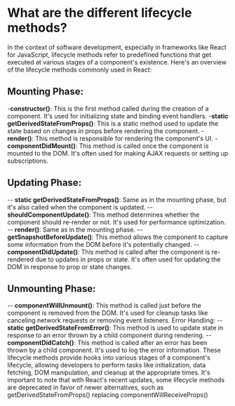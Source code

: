 # What are the different lifecycle methods?
In the context of software development, especially in frameworks like React for JavaScript, lifecycle methods refer to predefined functions that get executed at various stages of a component's existence. Here's an overview of the lifecycle methods commonly used in React:

## Mounting Phase:
-**constructor()**: This is the first method called during the creation of a component. It's used for initializing state and binding event handlers.
-**static getDerivedStateFromProps()**: This is a static method used to update the state based on changes in props before rendering the component.
-**render()**: This method is responsible for rendering the component's UI.
-**componentDidMount()**: This method is called once the component is mounted to the DOM. It's often used for making AJAX requests or setting up subscriptions.
## Updating Phase:
 -- **static getDerivedStateFromProps()**: Same as in the mounting phase, but it's also called when the component is updated.
 -- **shouldComponentUpdate()**: This method determines whether the component should re-render or not. It's used for performance optimization.
 -- **render()**: Same as in the mounting phase.
 -- **getSnapshotBeforeUpdate()**: This method allows the component to capture some information from the DOM before it's potentially changed.
 -- **componentDidUpdate()**: This method is called after the component is re-rendered due to updates in props or state. It's often used for updating the DOM in response to prop or state changes.
## Unmounting Phase:
 -- **componentWillUnmount()**: This method is called just before the component is removed from the DOM. It's used for cleanup tasks like canceling network requests or removing event listeners.
Error Handling:
 -- **static getDerivedStateFromError()**: This method is used to update state in response to an error thrown by a child component during rendering.
-- **componentDidCatch()**: This method is called after an error has been thrown by a child component. It's used to log the error information.
These lifecycle methods provide hooks into various stages of a component's lifecycle, allowing developers to perform tasks like initialization, data fetching, DOM manipulation, and cleanup at the appropriate times. It's important to note that with React's recent updates, some lifecycle methods are deprecated in favor of newer alternatives, such as getDerivedStateFromProps() replacing componentWillReceiveProps()
